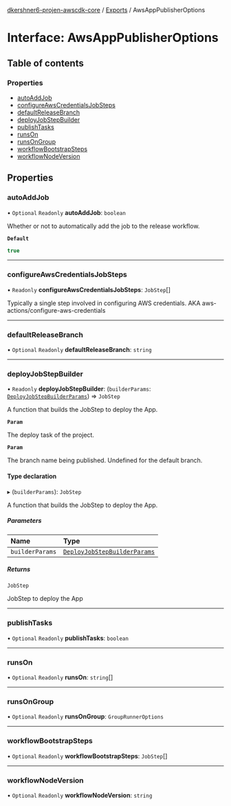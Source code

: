 [dkershner6-projen-awscdk-core](../README.md) / [Exports](../modules.md) / AwsAppPublisherOptions

# Interface: AwsAppPublisherOptions

## Table of contents

### Properties

- [autoAddJob](AwsAppPublisherOptions.md#autoaddjob)
- [configureAwsCredentialsJobSteps](AwsAppPublisherOptions.md#configureawscredentialsjobsteps)
- [defaultReleaseBranch](AwsAppPublisherOptions.md#defaultreleasebranch)
- [deployJobStepBuilder](AwsAppPublisherOptions.md#deployjobstepbuilder)
- [publishTasks](AwsAppPublisherOptions.md#publishtasks)
- [runsOn](AwsAppPublisherOptions.md#runson)
- [runsOnGroup](AwsAppPublisherOptions.md#runsongroup)
- [workflowBootstrapSteps](AwsAppPublisherOptions.md#workflowbootstrapsteps)
- [workflowNodeVersion](AwsAppPublisherOptions.md#workflownodeversion)

## Properties

### autoAddJob

• `Optional` `Readonly` **autoAddJob**: `boolean`

Whether or not to automatically add the job to the release workflow.

**`Default`**

```ts
true
```

___

### configureAwsCredentialsJobSteps

• `Readonly` **configureAwsCredentialsJobSteps**: `JobStep`[]

Typically a single step involved in configuring AWS credentials.
AKA aws-actions/configure-aws-credentials

___

### defaultReleaseBranch

• `Optional` `Readonly` **defaultReleaseBranch**: `string`

___

### deployJobStepBuilder

• `Readonly` **deployJobStepBuilder**: (`builderParams`: [`DeployJobStepBuilderParams`](DeployJobStepBuilderParams.md)) => `JobStep`

A function that builds the JobStep to deploy the App.

**`Param`**

The deploy task of the project.

**`Param`**

The branch name being published. Undefined for the default branch.

#### Type declaration

▸ (`builderParams`): `JobStep`

A function that builds the JobStep to deploy the App.

##### Parameters

| Name | Type |
| :------ | :------ |
| `builderParams` | [`DeployJobStepBuilderParams`](DeployJobStepBuilderParams.md) |

##### Returns

`JobStep`

JobStep to deploy the App

___

### publishTasks

• `Optional` `Readonly` **publishTasks**: `boolean`

___

### runsOn

• `Optional` `Readonly` **runsOn**: `string`[]

___

### runsOnGroup

• `Optional` `Readonly` **runsOnGroup**: `GroupRunnerOptions`

___

### workflowBootstrapSteps

• `Optional` `Readonly` **workflowBootstrapSteps**: `JobStep`[]

___

### workflowNodeVersion

• `Optional` `Readonly` **workflowNodeVersion**: `string`
